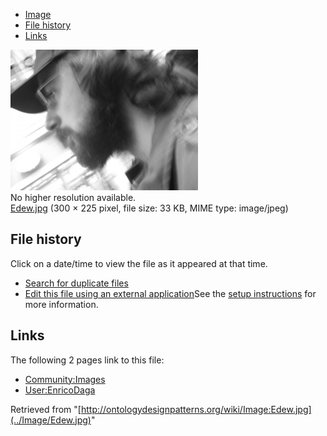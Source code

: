 * [Image](../Image/Edew.jpg#file)
* [File history](../Image/Edew.jpg#filehistory)
* [Links](../Image/Edew.jpg#filelinks)

[![Image:Edew.jpg](../images/4/45/Edew.jpg)](../images/4/45/Edew.jpg)  
No higher resolution available.  
[Edew.jpg](../images/4/45/Edew.jpg)‎ (300 × 225 pixel, file size: 33 KB, MIME type: image/jpeg)

## File history

Click on a date/time to view the file as it appeared at that time.



  
* [Search for duplicate files](http://ontologydesignpatterns.org/wiki/Special:FileDuplicateSearch/Edew.jpg "Special:FileDuplicateSearch/Edew.jpg")
* [Edit this file using an external application](http://ontologydesignpatterns.org/wiki/index.php?title=Image:Edew.jpg&action=edit&externaledit=true&mode=file "Image:Edew.jpg")See the [setup instructions](http://www.mediawiki.org/wiki/Manual:External_editors "http://www.mediawiki.org/wiki/Manual:External_editors") for more information.

## Links



The following 2 pages link to this file:


* [Community:Images](../Community/Images "Community:Images")
* [User:EnricoDaga](../User/EnricoDaga "User:EnricoDaga")


Retrieved from "[http://ontologydesignpatterns.org/wiki/Image:Edew.jpg](../Image/Edew.jpg)"